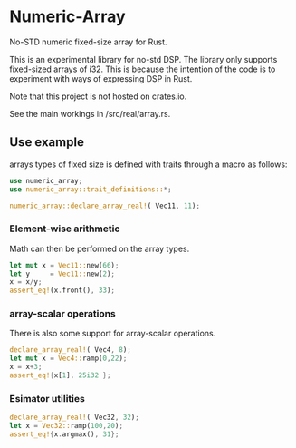 # Numeric-Array
No-STD numeric fixed-size array for Rust.

This is an experimental library for no-std DSP.
The library only supports fixed-sized arrays of i32.
This is because the intention of the code is to experiment with ways of expressing DSP in Rust.

Note that this project is not hosted on crates.io.

See the main workings in /src/real/array.rs.

## Use example
arrays types of fixed size is defined with traits through a macro as follows:
```rust
use numeric_array;
use numeric_array::trait_definitions::*;

numeric_array::declare_array_real!( Vec11, 11);
```
### Element-wise arithmetic
Math can then be performed on the array types.
```rust
let mut x = Vec11::new(66);
let y     = Vec11::new(2);
x = x/y;
assert_eq!(x.front(), 33);
```
### array-scalar operations
There is also some support for array-scalar operations.
```rust
declare_array_real!( Vec4, 8);
let mut x = Vec4::ramp(0,22);
x = x+3;
assert_eq!{x[1], 25i32 };
```
### Esimator utilities
```rust
declare_array_real!( Vec32, 32);
let x = Vec32::ramp(100,20);
assert_eq!{x.argmax(), 31};
```